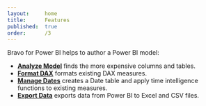 ```yaml
---
layout:     home
title:      Features
published:  true
order:      /3
---
```


Bravo for Power BI helps to author a Power BI model:
- [**Analyze Model**](analyze-model/index.md) finds the more expensive columns and tables.
- [**Format DAX**](format-dax/index.md) formats existing DAX measures.
- [**Manage Dates**](manage-dates/index.md) creates a Date table and apply time intelligence functions to existing measures.
- [**Export Data**](export-data/index.md) exports data from Power BI to Excel and CSV files.
